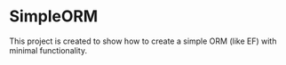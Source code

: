 # SimpleORM
This project is created to show how to create a simple ORM (like EF) with minimal functionality.
